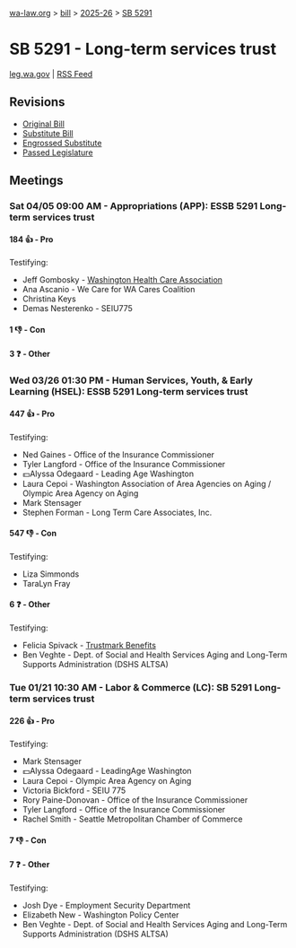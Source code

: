 [wa-law.org](/) > [bill](/bill/) > [2025-26](/bill/2025-26/) > [SB 5291](/bill/2025-26/sb/5291/)

# SB 5291 - Long-term services trust
[leg.wa.gov](https://app.leg.wa.gov/billsummary?BillNumber=5291&Year=2025&Initiative=false) | [RSS Feed](./rss.xml)

## Revisions
* [Original Bill](1/)
* [Substitute Bill](S/)
* [Engrossed Substitute](S.E/)
* [Passed Legislature](S.PL/)

## Meetings
### Sat 04/05 09:00 AM - Appropriations (APP): ESSB 5291 Long-term services trust
#### 184 👍 - Pro
Testifying:
* Jeff Gombosky - [Washington Health Care Association](/org/washington_health_care_association/)
* Ana Ascanio - We Care for WA Cares Coalition
* Christina Keys
* Demas Nesterenko - SEIU775

#### 1 👎 - Con

#### 3 ❓ - Other

### Wed 03/26 01:30 PM - Human Services, Youth, & Early Learning (HSEL): ESSB 5291 Long-term services trust
#### 447 👍 - Pro
Testifying:
* Ned Gaines - Office of the Insurance Commissioner
* Tyler Langford - Office of the Insurance Commissioner
* 💵Alyssa Odegaard - Leading Age Washington
* Laura Cepoi - Washington Association of Area Agencies on Aging / Olympic Area Agency on Aging
* Mark Stensager
* Stephen Forman - Long Term Care Associates, Inc.

#### 547 👎 - Con
Testifying:
* Liza Simmonds
* TaraLyn Fray

#### 6 ❓ - Other
Testifying:
* Felicia Spivack - [Trustmark Benefits](/org/trustmark_benefits/)
* Ben Veghte - Dept. of Social and Health Services Aging and Long-Term Supports Administration (DSHS ALTSA)

### Tue 01/21 10:30 AM - Labor & Commerce (LC): SB 5291 Long-term services trust
#### 226 👍 - Pro
Testifying:
* Mark Stensager
* 💵Alyssa Odegaard - LeadingAge Washington
* Laura Cepoi - Olympic Area Agency on Aging
* Victoria Bickford - SEIU 775
* Rory Paine-Donovan - Office of the Insurance Commissioner
* Tyler Langford - Office of the Insurance Commissioner
* Rachel Smith - Seattle Metropolitan Chamber of Commerce

#### 7 👎 - Con

#### 7 ❓ - Other
Testifying:
* Josh Dye - Employment Security Department
* Elizabeth New - Washington Policy Center
* Ben Veghte - Dept. of Social and Health Services Aging and Long-Term Supports Administration (DSHS ALTSA)
